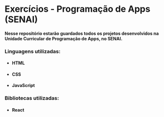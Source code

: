 # Exercícios - Programação de Apps (SENAI)

#### Nesse repositório estarão guardados todos os projetos desenvolvidos na Unidade Curricular de Programação de Apps, no SENAI. 

### Linguagens utilizadas: 
+ #### HTML
+ #### CSS
+ #### JavaScript

### Bibliotecas utilizadas:
+ #### React

